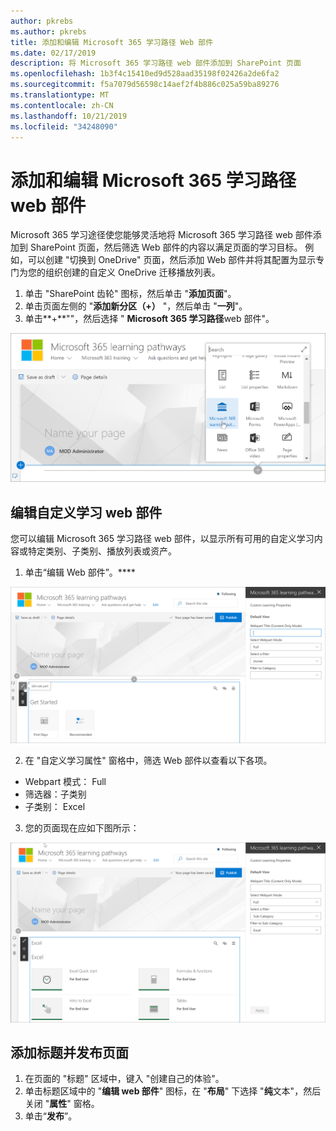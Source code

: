 ```yaml
---
author: pkrebs
ms.author: pkrebs
title: 添加和编辑 Microsoft 365 学习路径 Web 部件
ms.date: 02/17/2019
description: 将 Microsoft 365 学习路径 web 部件添加到 SharePoint 页面
ms.openlocfilehash: 1b3f4c15410ed9d528aad35198f02426a2de6fa2
ms.sourcegitcommit: f5a7079d56598c14aef2f4b886c025a59ba89276
ms.translationtype: MT
ms.contentlocale: zh-CN
ms.lasthandoff: 10/21/2019
ms.locfileid: "34248090"
---
```

# <a name="add-and-edit-the-microsoft-365-learning-pathways-web-part"></a>添加和编辑 Microsoft 365 学习路径 web 部件

Microsoft 365 学习途径使您能够灵活地将 Microsoft 365 学习路径 web 部件添加到 SharePoint 页面，然后筛选 Web 部件的内容以满足页面的学习目标。 例如，可以创建 "切换到 OneDrive" 页面，然后添加 Web 部件并将其配置为显示专门为您的组织创建的自定义 OneDrive 迁移播放列表。

1.  单击 "SharePoint 齿轮" 图标，然后单击 "**添加页面**"。
2.  单击页面左侧的 "**添加新分区（+）** "，然后单击 "**一列**"。
3.  单击**+**""，然后选择 " **Microsoft 365 学习路径**web 部件"。 

![cg-webpartadd](media/cg-webpartadd.png)

## <a name="edit-the-custom-learning-web-part"></a>编辑自定义学习 web 部件
您可以编辑 Microsoft 365 学习路径 web 部件，以显示所有可用的自定义学习内容或特定类别、子类别、播放列表或资产。 

1.  单击“编辑 Web 部件”。****

![cg-webpartedit](media/cg-webpartedit.png)

2. 在 "自定义学习属性" 窗格中，筛选 Web 部件以查看以下各项。 

- Webpart 模式： Full
- 筛选器：子类别
- 子类别： Excel

3. 您的页面现在应如下图所示： 

![cg-webpartfilter](media/cg-webpartfilter.png)

## <a name="add-a-title-and-publish-the-page"></a>添加标题并发布页面
1. 在页面的 "标题" 区域中，键入 "创建自己的体验"。
2. 单击标题区域中的 "**编辑 web 部件**" 图标，在 "**布局**" 下选择 "**纯**文本"，然后关闭 "**属性**" 窗格。
3. 单击“**发布**”。
